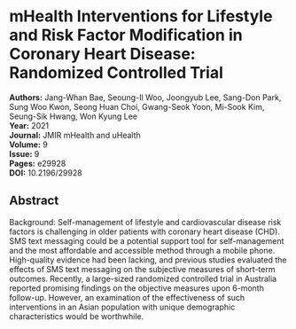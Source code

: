 # mHealth Interventions for Lifestyle and Risk Factor Modification in Coronary Heart Disease: Randomized Controlled Trial

**Authors:** Jang-Whan Bae, Seoung-Il Woo, Joongyub Lee, Sang-Don Park, Sung Woo Kwon, Seong Huan Choi, Gwang-Seok Yoon, Mi-Sook Kim, Seung-Sik Hwang, Won Kyung Lee  
**Year:** 2021  
**Journal:** JMIR mHealth and uHealth  
**Volume:** 9  
**Issue:** 9  
**Pages:** e29928  
**DOI:** 10.2196/29928  

## Abstract
Background: Self-management of lifestyle and cardiovascular disease risk factors is challenging in older patients with coronary heart disease (CHD). SMS text messaging could be a potential support tool for self-management and the most affordable and accessible method through a mobile phone. High-quality evidence had been lacking, and previous studies evaluated the effects of SMS text messaging on the subjective measures of short-term outcomes. Recently, a large-sized randomized controlled trial in Australia reported promising findings on the objective measures upon 6-month follow-up. However, an examination of the effectiveness of such interventions in an Asian population with unique demographic characteristics would be worthwhile.

